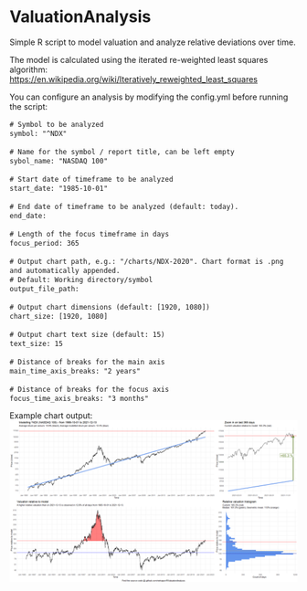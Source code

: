# ValuationAnalysis
Simple R script to model valuation and analyze relative deviations over time.

The model is calculated using the iterated re-weighted least squares algorithm:  
https://en.wikipedia.org/wiki/Iteratively_reweighted_least_squares

You can configure an analysis by modifying the config.yml before running the script:

```
# Symbol to be analyzed
symbol: "^NDX"

# Name for the symbol / report title, can be left empty
sybol_name: "NASDAQ 100"

# Start date of timeframe to be analyzed 
start_date: "1985-10-01"

# End date of timeframe to be analyzed (default: today).
end_date: 

# Length of the focus timeframe in days
focus_period: 365

# Output chart path, e.g.: "/charts/NDX-2020". Chart format is .png and automatically appended.
# Default: Working directory/symbol
output_file_path: 

# Output chart dimensions (default: [1920, 1080])
chart_size: [1920, 1080]

# Output chart text size (default: 15)
text_size: 15

# Distance of breaks for the main axis
main_time_axis_breaks: "2 years"

# Distance of breaks for the focus axis
focus_time_axis_breaks: "3 months"
```

Example chart output:
![This is an image](example-chart.png)
